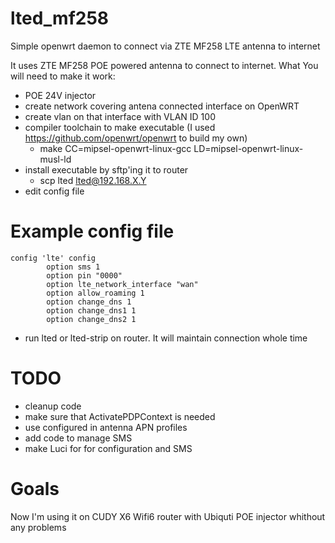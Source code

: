 # lted_mf258
Simple openwrt daemon to connect via ZTE MF258 LTE antenna to internet

It uses ZTE MF258 POE powered antenna to connect to internet. What You will need to make it work:
- POE 24V injector
- create network covering antena connected interface on OpenWRT
- create vlan on that interface with VLAN ID 100
- compiler toolchain to make executable (I used https://github.com/openwrt/openwrt to build my own)
  - make CC=mipsel-openwrt-linux-gcc LD=mipsel-openwrt-linux-musl-ld
- install executable by sftp'ing it to router
  - scp lted lted@192.168.X.Y
- edit config file

# Example config file
```
config 'lte' config
        option sms 1
        option pin "0000"
        option lte_network_interface "wan"
        option allow_roaming 1
        option change_dns 1
        option change_dns1 1
        option change_dns2 1
```

- run lted or lted-strip on router. It will maintain connection whole time

 # TODO
 - cleanup code
 - make sure that ActivatePDPContext is needed
 - use configured in antenna APN profiles
 - add code to manage SMS
 - make Luci for for configuration and SMS

# Goals
Now I'm using it on CUDY X6 Wifi6 router with Ubiquti POE injector whithout any problems

